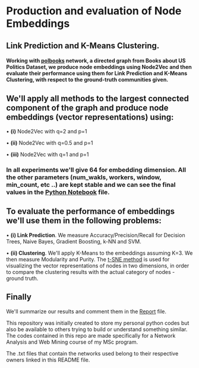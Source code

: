 # Production and evaluation of Node Embeddings
## **Link Prediction and K-Means Clustering.**

#### Working with [**polbooks**](http://networkdata.ics.uci.edu/data/polbooks/) network, a directed graph from Books about US Politics Dataset, we produce node embeddings using Node2Vec and then evaluate their performance using them for Link Prediction and K-Means Clustering, with respect to the ground-truth communities given.

## We'll apply all methods to the largest connected component of the graph and produce node embeddings (vector representations) using:

  • **(i)** Node2Vec with q=2 and p=1
  
  • **(ii)** Node2Vec with q=0.5 and p=1
  
  • **(iii)** Node2Vec with q=1 and p=1
  
### In all experiments we'll give 64 for embedding dimension. All the other parameters (num_wakls, workers, window, min_count, etc ..) are kept stable and we can see the final values in the [Python Notebook](https://github.com/christakakis/graph_network_analysis/blob/main/node2VecClusteringLinkPrediction/node2VecClusteringLinkPrediction.ipynb) file.


## To evaluate the performance of embeddings we'll use them in the following problems:

  • **(i) Link Prediction**. We measure Accuracy/Precision/Recall for Decision Trees, Naive Bayes, Gradient Boosting, k-NN and SVM.
  
  • **(ii) Clustering**. We'll apply K-Means to the embeddings assuming K=3. We then measure Modularity and Purity. The [t-SNE method](https://scikit-learn.org/stable/modules/generated/sklearn.manifold.TSNE.html) is used for visualizing the vector representations of nodes in two dimensions, in order to compare the clustering results with the actual category of nodes - ground truth.


## Finally

We'll summarize our results and comment them in the [Report](https://github.com/christakakis/network_analysis/blob/main/productionAndNetworkMeasurements/Production%20and%20Network%20Measurements%20Report.pdf) file.

This repository was initially created to store my personal python codes but also be available to others trying to build or understand something similar.
The codes contained in this repo are made specifically for a Network Analysis and Web Mining course of my MSc program.

The .txt files that contain the networks used belong to their respective owners linked in this README file. 
